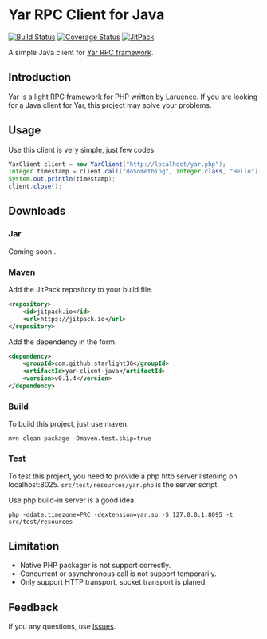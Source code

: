 # Yar RPC Client for Java

[![Build Status](https://travis-ci.org/starlight36/yar-client-java.png?branch=master)](https://travis-ci.org/starlight36/yar-client-java)
[![Coverage Status](https://coveralls.io/repos/starlight36/yar-client-java/badge.svg)](https://coveralls.io/r/starlight36/yar-client-java)
[![JitPack](https://img.shields.io/github/tag/starlight36/yar-client-java.svg?label=JitPack)](https://jitpack.io/#starlight36/yar-client-java/v0.1.4)

A simple Java client for [Yar RPC framework](https://github.com/laruence/yar).

## Introduction

Yar is a light RPC framework for PHP written by Laruence. 
If you are looking for a Java client for Yar, this project may
solve your problems.

## Usage

Use this client is very simple, just few codes:

```java
YarClient client = new YarClient("http://localhost/yar.php");
Integer timestamp = client.call("doSomething", Integer.class, "Hello");
System.out.println(timestamp);
client.close();
```

## Downloads

### Jar

Coming soon..

### Maven

Add the JitPack repository to your build file.

```xml
<repository>
    <id>jitpack.io</id>
    <url>https://jitpack.io</url>
</repository>
```

Add the dependency in the form.

```xml
<dependency>
    <groupId>com.github.starlight36</groupId>
    <artifactId>yar-client-java</artifactId>
    <version>v0.1.4</version>
</dependency>
```

### Build

To build this project, just use maven.

```shell
mvn clean package -Dmaven.test.skip=true
```

### Test

To test this project, you need to provide a php http server 
listening on localhost:8025. `src/test/resources/yar.php` is the
server script.

Use php build-in server is a good idea.

```shell
php -ddate.timezone=PRC -dextension=yar.so -S 127.0.0.1:8095 -t src/test/resources
```

## Limitation

* Native PHP packager is not support correctly.
* Concurrent or asynchronous call is not support temporarily.
* Only support HTTP transport, socket transport is planed.

## Feedback

If you any questions, use [Issues](https://github.com/starlight36/yar-client-java/issues).
